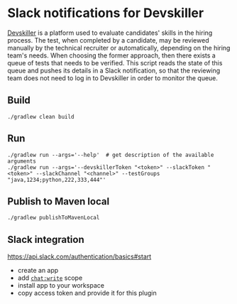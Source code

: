 # Slack notifications for Devskiller

[Devskiller](https://devskiller.com/) is a platform used to evaluate candidates' skills in the hiring process.
The test, when completed by a candidate, may be reviewed manually by the technical recruiter or automatically, depending on the hiring team's needs.
When choosing the former approach, then there exists a queue of tests that needs to be verified.
This script reads the state of this queue and pushes its details in a Slack notification, so that the reviewing team does not need to log in to Devskiller in order to monitor the queue.

## Build
`./gradlew clean build`

## Run
```shell
./gradlew run --args='--help'  # get description of the available arguments
./gradlew run --args='--devskillerToken "<token>" --slackToken "<token>" --slackChannel "<channel>" --testGroups "java,1234;python,222,333,444"'
```

## Publish to Maven local
`./gradlew publishToMavenLocal`

## Slack integration
https://api.slack.com/authentication/basics#start
- create an app
- add [`chat:write`](https://api.slack.com/scopes/chat:write) scope
- install app to your workspace
- copy access token and provide it for this plugin
